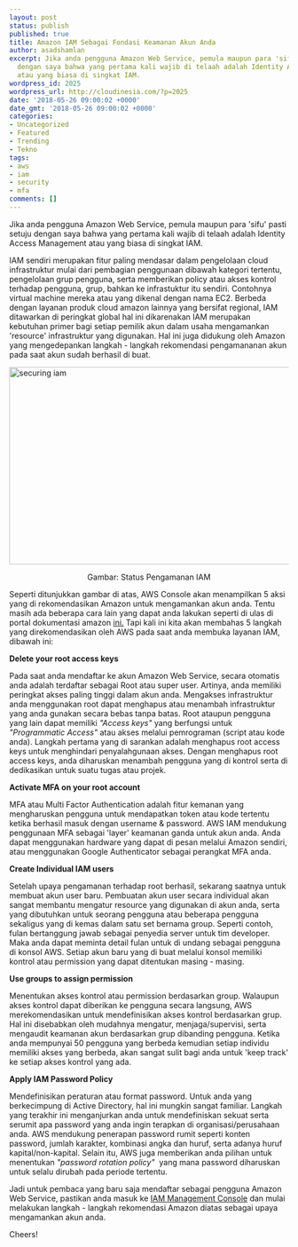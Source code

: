 ```yaml
---
layout: post
status: publish
published: true
title: Amazon IAM Sebagai Fondasi Keamanan Akun Anda
author: asadshamlan
excerpt: Jika anda pengguna Amazon Web Service, pemula maupun para 'sifu' pasti setuju
  dengan saya bahwa yang pertama kali wajib di telaah adalah Identity Access Management
  atau yang biasa di singkat IAM.
wordpress_id: 2025
wordpress_url: http://cloudinesia.com/?p=2025
date: '2018-05-26 09:00:02 +0000'
date_gmt: '2018-05-26 09:00:02 +0000'
categories:
- Uncategorized
- Featured
- Trending
- Tekno
tags:
- aws
- iam
- security
- mfa
comments: []
---
```

<p>Jika anda pengguna Amazon Web Service, pemula maupun para 'sifu' pasti setuju dengan saya bahwa yang pertama kali wajib di telaah adalah Identity Access Management atau yang biasa di singkat IAM.</p>
<p>IAM sendiri merupakan fitur paling mendasar dalam pengelolaan cloud infrastruktur mulai dari pembagian penggunaan dibawah kategori tertentu, pengelolaan grup pengguna, serta memberikan policy atau akses kontrol terhadap pengguna, grup, bahkan ke infrastuktur itu sendiri. Contohnya virtual machine mereka atau yang dikenal dengan nama EC2. Berbeda dengan layanan produk cloud amazon lainnya yang bersifat regional, IAM ditawarkan di peringkat global hal ini dikarenakan IAM merupakan kebutuhan primer bagi setiap pemilik akun dalam usaha mengamankan 'resource' infrastruktur yang digunakan. Hal ini juga didukung oleh Amazon yang mengedepankan langkah - langkah rekomendasi pengamananan akun pada saat akun sudah berhasil di buat.</p>
<p><img class="size-large wp-image-2027 aligncenter" src="http://cloudinesia.com/wp-content/uploads/2018/05/Screen-Shot-2018-05-28-at-1.01.59-PM-1024x365.png" alt="securing iam" width="1000" height="356" /></p>
<p style="text-align: center;">Gambar: Status Pengamanan IAM</p>
<p>Seperti ditunjukkan gambar di atas, AWS Console akan menampilkan 5 aksi yang di rekomendasikan Amazon untuk mengamankan akun anda. Tentu masih ada beberapa cara lain yang dapat anda lakukan seperti di ulas di portal dokumentasi amazon <a href="https://docs.aws.amazon.com/IAM/latest/UserGuide/best-practices.html">ini.</a> Tapi kali ini kita akan membahas 5 langkah yang direkomendasikan oleh AWS pada saat anda membuka layanan IAM, dibawah ini:</p>
<p><strong>Delete your root access keys</strong></p>
<p>Pada saat anda mendaftar ke akun Amazon Web Service, secara otomatis anda adalah terdaftar sebagai Root atau super user. Artinya, anda memiliki peringkat akses paling tinggi dalam akun anda. Mengakses infrastruktur anda menggunakan root dapat menghapus atau menambah infrastruktur yang anda gunakan secara bebas tanpa batas. Root ataupun pengguna yang lain dapat memiliki <em>"Access keys"</em> yang berfungsi untuk <em>"Programmatic Access"</em> atau akses melalui pemrograman (script atau kode anda). Langkah pertama yang di sarankan adalah menghapus root access keys untuk menghindari penyalahgunaan akses. Dengan menghapus root access keys, anda diharuskan menambah pengguna yang di kontrol serta di dedikasikan untuk suatu tugas atau projek.</p>
<p><strong>Activate MFA on your root account</strong></p>
<p>MFA atau Multi Factor Authentication adalah fitur kemanan yang mengharuskan pengguna untuk mendapatkan token atau kode tertentu ketika berhasil masuk dengan username &amp; password. AWS IAM mendukung penggunaan MFA sebagai 'layer' keamanan ganda untuk akun anda. Anda dapat menggunakan hardware yang dapat di pesan melalui Amazon sendiri, atau menggunakan Google Authenticator sebagai perangkat MFA anda.</p>
<p><strong>Create Individual IAM users</strong></p>
<p>Setelah upaya pengamanan terhadap root berhasil, sekarang saatnya untuk membuat akun user baru. Pembuatan akun user secara individual akan sangat membantu mengatur resource yang digunakan di akun anda, serta yang dibutuhkan untuk seorang pengguna atau beberapa pengguna sekaligus yang di kemas dalam satu set bernama group. Seperti contoh, fulan bertanggung jawab sebagai penyedia server untuk tim developer. Maka anda dapat meminta detail fulan untuk di undang sebagai pengguna di konsol AWS. Setiap akun baru yang di buat melalui konsol memiliki kontrol atau permission yang dapat ditentukan masing - masing.</p>
<p><strong>Use groups to assign permission</strong></p>
<p>Menentukan akses kontrol atau permission berdasarkan group. Walaupun akses kontrol dapat diberikan ke pengguna secara langsung, AWS merekomendasikan untuk mendefinisikan akses kontrol berdasarkan grup. Hal ini disebabkan oleh mudahnya mengatur, menjaga/supervisi, serta mengaudit keamanan akun berdasarkan grup dibanding pengguna. Ketika anda mempunyai 50 pengguna yang berbeda kemudian setiap individu memiliki akses yang berbeda, akan sangat sulit bagi anda untuk 'keep track' ke setiap akses kontrol yang ada.</p>
<p><strong>Apply IAM Password Policy</strong></p>
<p>Mendefinisikan peraturan atau format password. Untuk anda yang berkecimpung di Active Directory, hal ini mungkin sangat familiar. Langkah yang terakhir ini menganjurkan anda untuk mendefiniskan sekuat serta serumit apa password yang anda ingin terapkan di organisasi/perusahaan anda. AWS mendukung penerapan password rumit seperti konten password, jumlah karakter, kombinasi angka dan huruf, serta adanya huruf kapital/non-kapital. Selain itu, AWS juga memberikan anda pilihan untuk menentukan <em>"password rotation policy"  </em>yang mana password diharuskan untuk selalu dirubah pada periode tertentu.</p>
<p>Jadi untuk pembaca yang baru saja mendaftar sebagai pengguna Amazon Web Service, pastikan anda masuk ke <a href="https://console.aws.amazon.com/iam/home">IAM Management Console</a> dan mulai melakukan langkah - langkah rekomendasi Amazon diatas sebagai upaya mengamankan akun anda.</p>
<p>Cheers!</p>

